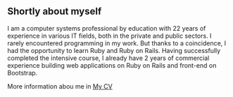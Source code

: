 ## Shortly about myself

I am a computer systems professional by education with 22 years of experience in various IT fields, both in the private and public sectors.
I rarely encountered programming in my work. But thanks to a coincidence, I had the opportunity to learn Ruby and Ruby on Rails.
Having successfully completed the intensive course, I already have 2 years of commercial experience building web applications on Ruby on Rails and front-end on Bootstrap.

More information abou me in [My CV](https://ukrmaxim.github.io/cv/index_en.html)
